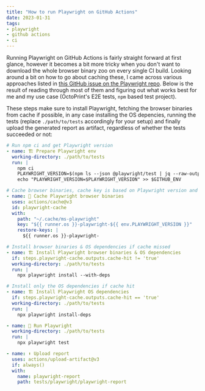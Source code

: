 ```yaml
---
title: "How to run Playwright on GitHub Actions"
date: 2023-01-31
tags:
- playwright
- github actions
- ci
---
```


Running Playwright on GitHub Actions is fairly straight forward at first glance, however it becomes a bit more tricky when you don't want to download the whole browser binary zoo on every single CI build. Looking around a bit on how to go about caching these, I came across various approaches listed in [this GitHub issue on the Playwright repo](https://github.com/microsoft/playwright/issues/7249). Below is the result of reading through most of them and figuring out what works best for me and my use case (OctoPrint's E2E tests, `npm` based test project).

These steps make sure to install Playwright, fetching the browser binaries from cache if possible, in any case installing the OS depencies, running the tests (replace `./path/to/tests` accordingly for your setup) and finally upload the generated report as artifact, regardless of whether the tests succeeded or not:

```yaml
# Run npm ci and get Playwright version
- name: 🏗 Prepare Playwright env
  working-directory: ./path/to/tests
  run: |
    npm ci
    PLAYWRIGHT_VERSION=$(npm ls --json @playwright/test | jq --raw-output '.dependencies["@playwright/test"].version')
    echo "PLAYWRIGHT_VERSION=$PLAYWRIGHT_VERSION" >> $GITHUB_ENV

# Cache browser binaries, cache key is based on Playwright version and OS
- name: 🧰 Cache Playwright browser binaries
  uses: actions/cache@v3
  id: playwright-cache
  with:
    path: "~/.cache/ms-playwright"
    key: "${{ runner.os }}-playwright-${{ env.PLAYWRIGHT_VERSION }}"
    restore-keys: |
      ${{ runner.os }}-playwright-

# Install browser binaries & OS dependencies if cache missed
- name: 🏗 Install Playwright browser binaries & OS dependencies
  if: steps.playwright-cache.outputs.cache-hit != 'true'
  working-directory: ./path/to/tests
  run: |
    npx playwright install --with-deps

# Install only the OS dependencies if cache hit
- name: 🏗 Install Playwright OS dependencies
  if: steps.playwright-cache.outputs.cache-hit == 'true'
  working-directory: ./path/to/tests
  run: |
    npx playwright install-deps

- name: 🚀 Run Playwright
  working-directory: ./path/to/tests
  run: |
    npx playwright test

- name: ⬆ Upload report
  uses: actions/upload-artifact@v3
  if: always()
  with:
    name: playwright-report
    path: tests/playwright/playwright-report
```
